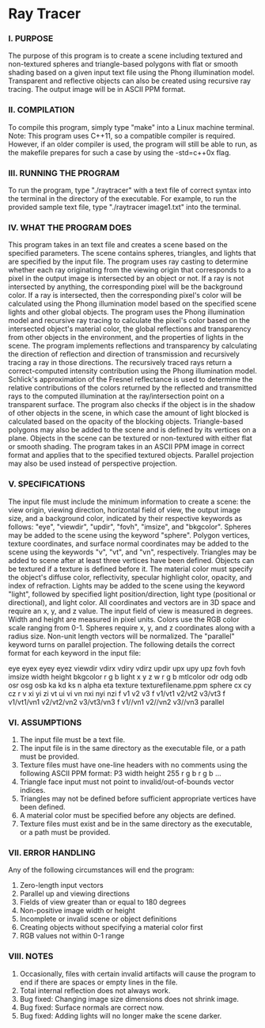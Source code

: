 # Ray Tracer

### I. PURPOSE ###

The purpose of this program is to create a scene including textured and non-textured
spheres and triangle-based polygons with flat or smooth shading based on a given input
text file using the Phong illumination model. Transparent and reflective objects can
also be created using recursive ray tracing. The output image will be in ASCII PPM format.


### II. COMPILATION ###

To compile this program, simply type "make" into a Linux machine terminal. Note: This
program uses C++11, so a compatible compiler is required. However, if an older compiler
is used, the program will still be able to run, as the makefile prepares for such a case
by using the -std=c++0x flag.


### III. RUNNING THE PROGRAM ###

To run the program, type "./raytracer" with a text file of correct syntax into the terminal
in the directory of the executable. For example, to run the provided sample text file, type
"./raytracer image1.txt" into the terminal.


### IV. WHAT THE PROGRAM DOES ###

This program takes in an text file and creates a scene based on the specified parameters.
The scene contains spheres, triangles, and lights that are specified by the input file. The
program uses ray casting to determine whether each ray originating from the viewing origin
that corresponds to a pixel in the output image is intersected by an object or not. If a ray
is not intersected by anything, the corresponding pixel will be the background color. If a
ray is intersected, then the corresponding pixel's color will be calculated using the Phong
illumination model based on the specified scene lights and other global objects. The program
uses the Phong illumination model and recursive ray tracing to calculate the pixel's color
based on the intersected object's material color, the global reflections and transparency
from other objects in the environment, and the properties of lights in the scene. The program
implements reflections and transparency by calculating the direction of reflection and
direction of transmission and recursively tracing a ray in those directions. The recursively
traced rays return a correct-computed intensity contribution using the Phong illumination
model. Schlick's approximation of the Fresnel reflectance is used to determine the relative
contributions of the colors returned by the reflected and transmitted rays to the computed
illumination at the ray/intersection point on a transparent surface. The program also checks
if the object is in the shadow of other objects in the scene, in which case the amount of
light blocked is calculated based on the opacity of the blocking objects. Triangle-based
polygons may also be added to the scene and is defined by its vertices on a plane. Objects
in the scene can be textured or non-textured with either flat or smooth shading. The program
takes in an ASCII PPM image in correct format and applies that to the specified textured
objects. Parallel projection may also be used instead of perspective projection.


### V. SPECIFICATIONS ###

The input file must include the minimum information to create a scene: the view origin,
viewing direction, horizontal field of view, the output image size, and a background color,
indicated by their respective keywords as follows: "eye", "viewdir", "updir", "fovh", 
"imsize", and "bkgcolor". Spheres may be added to the scene using the keyword "sphere".
Polygon vertices, texture coordinates, and surface normal coordinates may be added to the
scene using the keywords "v", "vt", and "vn", respectively. Triangles may be added to scene
after at least three vertices have been defined. Objects can be textured if a texture is
defined before it. The material color must specify the object's diffuse color, reflectivity,
specular highlight color, opacity, and index of refraction. Lights may be added to the scene
using the keyword "light", followed by specified light position/direction, light type
(positional or directional), and light color. All coordinates and vectors are in 3D space and
require an x, y, and z value. The input field of view is measured in degrees. Width and height
are measured in pixel units. Colors use the RGB color scale ranging from 0-1. Spheres require
x, y, and z coordinates along with a radius size. Non-unit length vectors will be normalized.
The "parallel" keyword turns on parallel projection. The following details the correct format
for each keyword in the input file:

eye        eyex eyey eyez
viewdir    vdirx vdiry vdirz
updir      upx upy upz
fovh       fovh
imsize     width height
bkgcolor   r g b
light      x y z w r g b
mtlcolor   odr odg odb osr osg osb ka kd ks n alpha eta
texture    texturefilename.ppm
sphere     cx cy cz r
v          xi yi zi
vt         ui vi
vn         nxi nyi nzi
f          v1 v2 v3
f          v1/vt1 v2/vt2 v3/vt3
f          v1/vt1/vn1 v2/vt2/vn2 v3/vt3/vn3
f          v1//vn1 v2//vn2 v3//vn3
parallel


### VI. ASSUMPTIONS ###

1. The input file must be a text file.
2. The input file is in the same directory as the executable file, or a path must be provided.
3. Texture files must have one-line headers with no comments using the following ASCII PPM format:
   P3 width height 255
   r
   g
   b
   r
   g
   b
   ...
4. Triangle face input must not point to invalid/out-of-bounds vector indices.
5. Triangles may not be defined before sufficient appropriate vertices have been defined.
6. A material color must be specified before any objects are defined.
7. Texture files must exist and be in the same directory as the executable, or a path must be
   provided.


### VII. ERROR HANDLING ###

Any of the following circumstances will end the program:
1. Zero-length input vectors
2. Parallel up and viewing directions
3. Fields of view greater than or equal to 180 degrees
4. Non-positive image width or height
5. Incomplete or invalid scene or object definitions
6. Creating objects without specifying a material color first
7. RGB values not within 0-1 range


### VIII. NOTES ###

1. Occasionally, files with certain invalid artifacts will cause the program to end if there
   are spaces or empty lines in the file.
2. Total internal reflection does not always work.
3. Bug fixed: Changing image size dimensions does not shrink image.
4. Bug fixed: Surface normals are correct now.
5. Bug fixed: Adding lights will no longer make the scene darker.
